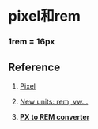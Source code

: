 # pixel和rem

### 1rem = 16px

## Reference

1. [Pixel](https://en.wikipedia.org/wiki/Pixel)
2. [New units: rem, vw…](https://www.w3.org/Style/Examples/007/units.en.html#future)

3. [**PX to REM converter**](https://nekocalc.com/px-to-rem-converter)